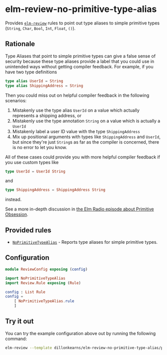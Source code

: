 # elm-review-no-primitive-type-alias

Provides [`elm-review`](https://package.elm-lang.org/packages/jfmengels/elm-review/latest/) rules to point out type aliases to simple primitive types (`String`, `Char`, `Bool`, `Int`, `Float`, `()`).

## Rationale

Type Aliases that point to simple primitive types can give a false sense of security because these type aliases
provide a label that you could use in unintended ways without getting compiler feedback. For example, if you have two type definitions

```elm
type alias UserId = String
type alias ShippingAddress = String
```

Then you could miss out on helpful compiler feedback in the following scenarios:

1. Mistakenly use the type alias `UserId` on a value which actually represents a shipping address, or
2. Mistakenly use the type annotation `String` on a value which is actually a `UserId`
3. Mistakenly label a user ID value with the type `ShippingAddress`
4. Mix up positional arguments with types like `ShippingAddress` and `UserId`, but since they're just `String`s as far as the compiler is concerned, there is no error to let you know.

All of these cases could provide you with more helpful compiler feedback if you use custom types like 

```elm
type UserId = UserId String
```

and

```elm
type ShippingAddress = ShippingAddress String
```

instead.

See a more in-depth discussion in [the Elm Radio episode about Primitive Obsession](https://elm-radio.com/episode/primitive-obsession).



## Provided rules

- [`NoPrimitiveTypeAlias`](https://package.elm-lang.org/packages/dillonkearns/elm-review-no-primitive-type-alias/1.0.0/NoPrimitiveTypeAlias) - Reports type aliases for simple primitive types.


## Configuration

```elm
module ReviewConfig exposing (config)

import NoPrimitiveTypeAlias
import Review.Rule exposing (Rule)

config : List Rule
config =
    [ NoPrimitiveTypeAlias.rule
    ]
```


## Try it out

You can try the example configuration above out by running the following command:

```bash
elm-review --template dillonkearns/elm-review-no-primitive-type-alias/preview
```
